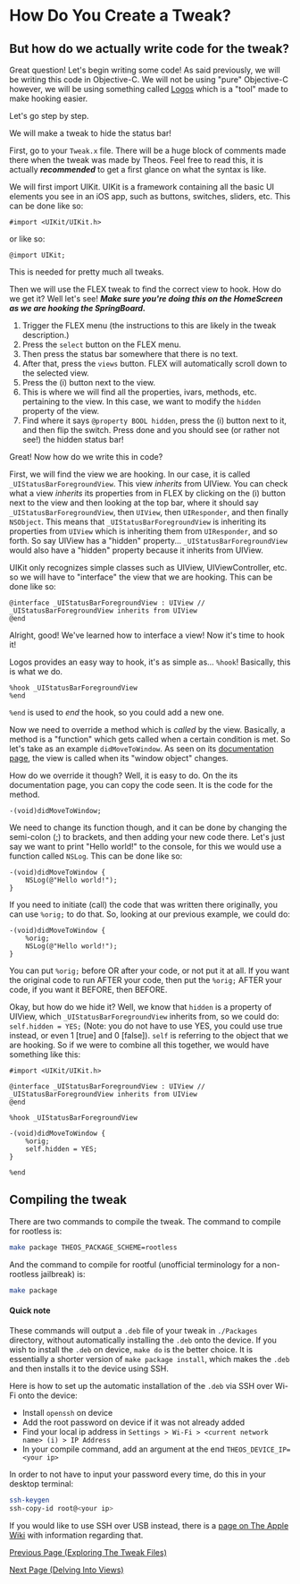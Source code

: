 # How Do You Create a Tweak?

## But how do we actually write code for the tweak?

Great question! Let's begin writing some code! As said previously, we will be writing this code in Objective-C. We will not be using "pure" Objective-C however, we will be using something called [Logos](https://theos.dev/docs/logos-syntax) which is a "tool" made to make hooking easier.

Let's go step by step.

We will make a tweak to hide the status bar!

First, go to your `Tweak.x` file. There will be a huge block of comments made there when the tweak was made by Theos. Feel free to read this, it is actually **_recommended_** to get a first glance on what the syntax is like.

We will first import UIKit. UIKit is a framework containing all the basic UI elements you see in an iOS app, such as buttons, switches, sliders, etc. This can be done like so:

```objc
#import <UIKit/UIKit.h>
```

or like so:

```objc
@import UIKit;
```

This is needed for pretty much all tweaks.

Then we will use the FLEX tweak to find the correct view to hook. How do we get it? Well let's see! ***Make sure you're doing this on the HomeScreen as we are hooking the SpringBoard.***

1. Trigger the FLEX menu (the instructions to this are likely in the tweak description.)
2. Press the `select` button on the FLEX menu.
3. Then press the status bar somewhere that there is no text.
4. After that, press the `views` button. FLEX will automatically scroll down to the selected view.
5. Press the (i) button next to the view.
6. This is where we will find all the properties, ivars, methods, etc. pertaining to the view. In this case, we want to modify the `hidden` property of the view.
7. Find where it says `@property BOOL hidden`, press the (i) button next to it, and then flip the switch. Press done and you should see (or rather not see!) the hidden status bar!

Great! Now how do we write this in code?

First, we will find the view we are hooking. In our case, it is called `_UIStatusBarForegroundView`. This view _inherits_ from UIView. You can check what a view *inherits* its properties from in FLEX by clicking on the (i) button next to the view and then looking at the top bar, where it should say `_UIStatusBarForegroundView`, then `UIView`, then `UIResponder`, and then finally `NSObject`. This means that `_UIStatusBarForegroundView` is inheriting its properties from `UIView` which is inheriting them from `UIResponder`, and so forth. So say UIView has a "hidden" property... `_UIStatusBarForegroundView` would also have a "hidden" property because it inherits from UIView.

UIKit only recognizes simple classes such as UIView, UIViewController, etc. so we will have to "interface" the view that we are hooking. This can be done like so:

```objc
@interface _UIStatusBarForegroundView : UIView // _UIStatusBarForegroundView inherits from UIView
@end
```

Alright, good! We've learned how to interface a view! Now it's time to hook it!

Logos provides an easy way to hook, it's as simple as... `%hook`!
Basically, this is what we do.

```objc
%hook _UIStatusBarForegroundView
%end
```

`%end` is used to _end_ the hook, so you could add a new one.

Now we need to override a method which is _called_ by the view. Basically, a method is a "function" which gets called when a certain condition is met. So let's take as an example `didMoveToWindow`. As seen on its [documentation page](https://developer.apple.com/documentation/uikit/uiview/1622527-didmovetowindow?language=objc), the view is called when its "window object" changes.

How do we override it though? Well, it is easy to do. On the its documentation page, you can copy the code seen. It is the code for the method.

```objc
-(void)didMoveToWindow;
```

We need to change its function though, and it can be done by changing the semi-colon (;) to brackets, and then adding your new code there. Let's just say we want to print "Hello world!" to the console, for this we would use a function called `NSLog`. This can be done like so:

```objc
-(void)didMoveToWindow {
    NSLog(@"Hello world!");
}
```

If you need to initiate (call) the code that was written there originally, you can use `%orig;` to do that. So, looking at our previous example, we could do:

```objc
-(void)didMoveToWindow {
    %orig;
    NSLog(@"Hello world!");
}
```

You can put `%orig;` before OR after your code, or not put it at all. If you want the original code to run AFTER your code, then put the `%orig;` AFTER your code, if you want it BEFORE, then BEFORE.

Okay, but how do we hide it? Well, we know that `hidden` is a property of UIView, which `_UIStatusBarForegroundView` inherits from, so we could do: `self.hidden = YES;` (Note: you do not have to use YES, you could use true instead, or even 1 [true] and 0 [false]). `self` is referring to the object that we are hooking. So if we were to combine all this together, we would have something like this:

```objc
#import <UIKit/UIKit.h>

@interface _UIStatusBarForegroundView : UIView // _UIStatusBarForegroundView inherits from UIView
@end

%hook _UIStatusBarForegroundView

-(void)didMoveToWindow {
    %orig;
    self.hidden = YES;
}

%end

```

## Compiling the tweak

There are two commands to compile the tweak. The command to compile for rootless is:

```bash
make package THEOS_PACKAGE_SCHEME=rootless
```

And the command to compile for rootful (unofficial terminology for a non-rootless jailbreak) is:

```bash
make package
```

#### Quick note
These commands will output a `.deb` file of your tweak in `./Packages` directory, without automatically installing the `.deb` onto the device. If you wish to install the `.deb` on device, `make do` is the better choice. It is essentially a shorter version of `make package install`, which makes the `.deb` and then installs it to the device using SSH.

Here is how to set up the automatic installation of the `.deb` via SSH over Wi-Fi onto the device:

- Install `openssh` on device
- Add the root password on device if it was not already added
- Find your local ip address in `Settings > Wi-Fi > <current network name> (i) > IP Address`
- In your compile command, add an argument at the end `THEOS_DEVICE_IP=<your ip>`

In order to not have to input your password every time, do this in your desktop terminal:
```bash
ssh-keygen
ssh-copy-id root@<your ip>
```

If you would like to use SSH over USB instead, there is a [page on The Apple Wiki](https://theapplewiki.com/wiki/Dev:SSH_Over_USB) with information regarding that.

[Previous Page (Exploring The Tweak Files)](./explore_files.md)

[Next Page (Delving Into Views)](./views.md)
